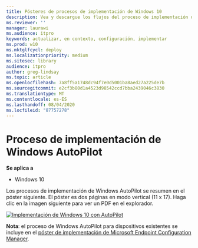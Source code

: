 ```yaml
---
title: Pósteres de procesos de implementación de Windows 10
description: Vea y descargue los flujos del proceso de implementación de Windows 10 para Microsoft Endpoint Configuration Manager y Windows AutoPilot.
ms.reviewer: ''
manager: laurawi
ms.audience: itpro
keywords: actualizar, en contexto, configuración, implementar
ms.prod: w10
ms.mktglfcycl: deploy
ms.localizationpriority: medium
ms.sitesec: library
audience: itpro
author: greg-lindsay
ms.topic: article
ms.openlocfilehash: 7a8ff5a1748dc94f7e0d5001ba8aed27a225de7b
ms.sourcegitcommit: e2cf3b80d1a4523d98542ccd7bba2439046c3830
ms.translationtype: MT
ms.contentlocale: es-ES
ms.lasthandoff: 08/04/2020
ms.locfileid: "87757278"
---
```

#  <a name="windows-autopilot-deployment-process"></a>Proceso de implementación de Windows AutoPilot

**Se aplica a**
-   Windows 10

Los procesos de implementación de Windows AutoPilot se resumen en el póster siguiente. El póster es dos páginas en modo vertical (11 x 17). Haga clic en la imagen siguiente para ver un PDF en el explorador.

[![Implementación de Windows 10 con AutoPilot](media/windows10-autopilot-flowchart.png)](media/Windows10AutopilotFlowchart.pdf)

**Nota**: el proceso de Windows AutoPilot para dispositivos existentes se incluye en el [póster de implementación de Microsoft Endpoint Configuration Manager](https://docs.microsoft.com/windows/deployment/windows-10-deployment-posters#deploy-windows-10-with-microsoft-endpoint-configuration-manager). 